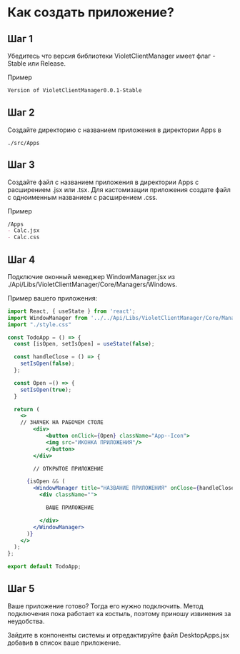# Как создать приложение?

## Шаг 1
Убедитесь что версия библиотеки VioletClientManager имеет флаг - Stable или Release.

Пример 

```md
Version of VioletClientManager0.0.1-Stable
```

## Шаг 2
Создайте директорию с названием приложения в директории Apps в 
```
./src/Apps
```

## Шаг 3
Создайте файл с названием приложения в директории Apps с расширением .jsx или .tsx. Для кастомизации приложения создате файл с одноименным названием с расширением .css.

Пример
```md
/Apps
- Calc.jsx
- Calc.css
```

## Шаг 4
Подключие оконный менеджер WindowManager.jsx из ./Api/Libs/VioletClientManager/Core/Managers/Windows.

Пример вашего приложения:
```jsx
import React, { useState } from 'react';
import WindowManager from '../../Api/Libs/VioletClientManager/Core/Managers/Windows/WindowManager';
import "./style.css"

const TodoApp = () => {
  const [isOpen, setIsOpen] = useState(false);

  const handleClose = () => {
    setIsOpen(false);
  };

  const Open =() => {
    setIsOpen(true);
  }

  return (
    <>
    // ЗНАЧЕК НА РАБОЧЕМ СТОЛЕ
        <div>
            <button onClick={Open} className="App--Icon">
            <img src="ИКОНКА ПРИЛОЖЕНИЯ"/>
            </button>
        </div>

        // ОТКРЫТОЕ ПРИЛОЖЕНИЕ

      {isOpen && (
        <WindowManager title="НАЗВАНИЕ ПРИЛОЖЕНИЯ" onClose={handleClose}>
          <div className="">

            ВАШЕ ПРИЛОЖЕНИЕ

          </div>
        </WindowManager>
      )}
    </>
  );
};

export default TodoApp;
```

## Шаг 5
Ваше приложение готово? Тогда его нужно подключить. Метод подключения пока работает ка костыль, поэтому приношу извинения за неудобства.

Зайдите в конпоненты системы и отредактируйте файл DesktopApps.jsx добавив в список ваше приложение.